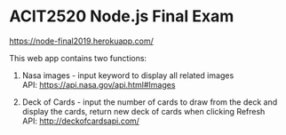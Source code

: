 # ACIT2520 Node.js Final Exam
https://node-final2019.herokuapp.com/

This web app contains two functions:
1. Nasa images - input keyword to display all related images\
   API: https://api.nasa.gov/api.html#Images

2. Deck of Cards - input the number of cards to draw from the deck and display the cards, return new deck of cards when clicking Refresh\
   API: http://deckofcardsapi.com/
